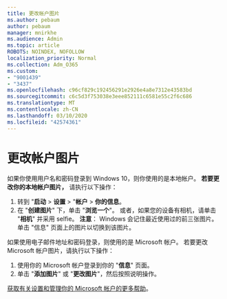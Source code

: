 ```yaml
---
title: 更改帐户图片
ms.author: pebaum
author: pebaum
manager: mnirkhe
ms.audience: Admin
ms.topic: article
ROBOTS: NOINDEX, NOFOLLOW
localization_priority: Normal
ms.collection: Adm_O365
ms.custom:
- "9001439"
- "3437"
ms.openlocfilehash: c96cf829c192456291e2926e4a8e7312e43583bd
ms.sourcegitcommit: c6c5d3f753038e3eee852111c6581e55c2f6c686
ms.translationtype: MT
ms.contentlocale: zh-CN
ms.lasthandoff: 03/10/2020
ms.locfileid: "42574361"
---
```

# <a name="change-account-picture"></a>更改帐户图片

如果你使用用户名和密码登录到 Windows 10，则你使用的是本地帐户。 **若要更改你的本地帐户图片，** 请执行以下操作：

1. 转到 "**启动** > **设置** > "**帐户** > **你的信息**。
2. 在 "**创建图片**" 下，单击 "**浏览一个**"。 或者，如果您的设备有相机，请单击 "**相机**" 并采用 selfie。 
    **注意**： Windows 会记住最近使用过的前三张图片。 单击 "信息" 页面上的图片以切换到该图片。

如果使用电子邮件地址和密码登录，则使用的是 Microsoft 帐户。 若要更改 Microsoft 帐户图片，请执行以下操作：

1. 使用你的 Microsoft 帐户登录到你的 "**信息**" 页面。
2. 单击 "**添加图片**" 或 "**更改图片**"，然后按照说明操作。

[获取有关设置和管理你的 Microsoft 帐户的更多帮助](https://support.microsoft.com/products/microsoft-account?category=manage-account)。
